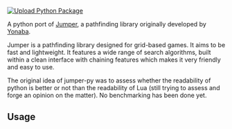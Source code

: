 [![Upload Python Package](https://github.com/Rydra/jumper-py/actions/workflows/python-publish.yml/badge.svg)](https://github.com/Rydra/jumper-py/actions/workflows/python-publish.yml)

A python port of [Jumper](https://github.com/Yonaba/Jumper), a pathfinding library originally developed by [Yonaba](https://github.com/Yonaba).

Jumper is a pathfinding library designed for grid-based games. It aims to be fast and lightweight. It features a wide range of search algorithms, built within a clean interface with chaining features which makes it very friendly and easy to use.

The original idea of jumper-py was to assess whether the readability of python is better or not than the readability of Lua (still trying to assess and forge an opinion on the matter). No benchmarking has been done yet.


## Usage



